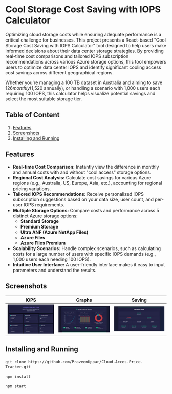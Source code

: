 # Cool Storage Cost Saving with IOPS Calculator

Optimizing cloud storage costs while ensuring adequate performance is a critical challenge for businesses. This project presents a React-based "Cool Storage Cost Saving with IOPS Calculator" tool designed to help users make informed decisions about their data center storage strategies. By providing real-time cost comparisons and tailored IOPS subscription recommendations across various Azure storage options, this tool empowers users to optimize data center IOPS and identify significant cooling access cost savings across different geographical regions.

Whether you're managing a 100 TB dataset in Australia and aiming to save $126 monthly ($1,520 annually), or handling a scenario with 1,000 users each requiring 100 IOPS, this calculator helps visualize potential savings and select the most suitable storage tier.

## Table of Content
1. [Features](#features)
2. [Screenshots](#screenshots)
3. [Installing and Running](#installing-and-running)

## Features

* **Real-time Cost Comparison:** Instantly view the difference in monthly and annual costs with and without "cool access" storage options.
* **Regional Cost Analysis:** Calculate cost savings for various Azure regions (e.g., Australia, US, Europe, Asia, etc.), accounting for regional pricing variations.
* **Tailored IOPS Recommendations:** Receive personalized IOPS subscription suggestions based on your data size, user count, and per-user IOPS requirements.
* **Multiple Storage Options:** Compare costs and performance across 5 distinct Azure storage options:
    * **Standard Storage**
    * **Premium Storage**
    * **Ultra ANF (Azure NetApp Files)**
    * **Azure Files**
    * **Azure Files Premium**
* **Scalability Scenarios:** Handle complex scenarios, such as calculating costs for a large number of users with specific IOPS demands (e.g., 1,000 users each needing 100 IOPS).
* **Intuitive User Interface:** A user-friendly interface makes it easy to input parameters and understand the results.

## Screenshots

|                    IOPS                    |                      Graphs                      |                    Saving                     |
| :---------------------------------------------: | :------------------------------------------------------: | :----------------------------------------------: |
| ![homepage](./screenshots/iops.png) | ![registerpage](./screenshots/graph.png) | ![loginpage](./screenshots/savings.png) |

## Installing and Running

```
git clone https://github.com/PraveenUppar/Cloud-Acces-Price-Tracker.git
```
```
npm install
```
```
npm start
```
